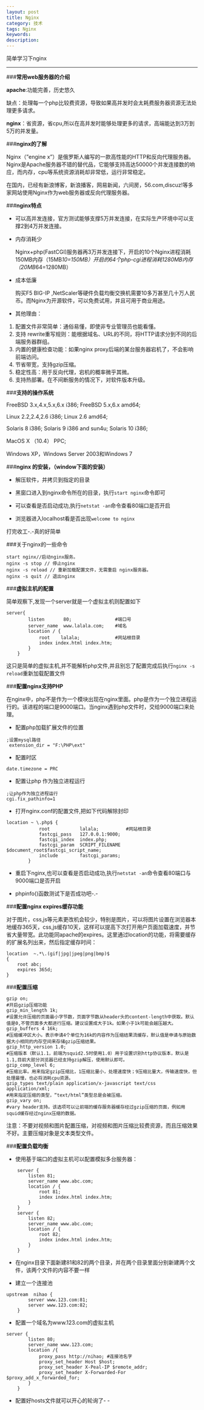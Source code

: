 ```yaml
---
layout: post
title: Nginx
category: 技术
tags: Nginx
keywords: 
description: 
---
```


简单学习下nginx

***

###**常用web服务器的介绍**

**apache**:功能完善，历史悠久 

缺点：处理每一个php比较费资源，导致如果高并发时会太耗费服务器资源无法处理更多请求。 

**nginx**：省资源，省cpu,所以在高并发时能够处理更多的请求，高端能达到3万到5万的并发量。 

###**nginx的了解**

Nginx（”engine x”）是俄罗斯人编写的一款高性能的HTTP和反向代理服务器。Nginx是Apache服务器不错的替代品，它能够支持高达50000个并发连接数的响应，而内存，cpu等系统资源消耗却非常低，运行非常稳定。 

在国内，已经有新浪博客，新浪播客，网易新闻，六间房，56.com,discuz!等多家网站使用Nginx作为web服务器或反向代理服务器。

###**nginx特点**

- 可以高并发连接，官方测试能够支撑5万并发连接，在实际生产环境中可以支撑2到4万并发连接。

- 内存消耗少

  Nginx+php(FastCGI)服务器再3万并发连接下，开启的10个Nginx进程消耗150MB内存（15MB*10=150MB）开启的64个php-cgi进程消耗1280MB内存（20MB*64=1280MB） 

- 成本低廉 

  购买F5 BIG-IP ,NetScaler等硬件负载均衡交换机需要10多万甚至几十万人民币。而Nginx为开源软件，可以免费试用，并且可用于商业用途。 

- 其他理由： 

1. 配置文件非常简单：通俗易懂，即使非专业管理员也能看懂。 
2. 支持 rewrite重写规则：能根据域名、URL的不同，将HTTP请求分到不同的后端服务器群组。 
3. 内置的健康检查功能：如果nginx proxy后端的某台服务器宕机了，不会影响前端访问。 
4. 节省带宽，支持gzip压缩。 
5. 稳定性高：用于反向代理，宕机的概率微乎其微。 
6. 支持热部署。在不间断服务的情况下，对软件版本升级。

###**支持的操作系统**

FreeBSD 3.x,4.x,5.x,6.x i386; FreeBSD 5.x,6.x amd64;

Linux 2.2,2.4,2.6 i386; Linux 2.6 amd64;

Solaris 8 i386; Solaris 9 i386 and sun4u; Solaris 10 i386;

MacOS X （10.4） PPC;

Windows XP，Windows Server 2003和Windows 7


###**nginx 的安装，（window下面的安装）**

- 解压软件，并拷贝到指定的目录

- 黑窗口进入到nginx命令所在的目录，执行`start nginx`命令即可

- 可以查看是否启动成功,执行`netstat -an`命令查看80端口是否开启

- 浏览器进入localhost看是否出现`welcome to nginx`

打完收工-.-真的好简单

###关于nginx的一些命令

```
start nginx//启动nginx服务。 
nginx -s stop // 停止nginx
nginx -s reload // 重新加载配置文件，无需重启 nginx服务器。
nginx -s quit // 退出nginx
```
###**虚拟主机的配置**

简单观察下,发现一个server就是一个虚拟主机则配置如下

```
server{
        listen       80;				#端口号
        server_name  www.lalala.com;	#域名
        location / {
            root    lalala; 			#网站根目录
            index index.html index.htm;	
        }
    }
```
这只是简单的虚拟主机,并不能解析php文件,并且别忘了配置完成后执行`nginx -s reload`重新加载配置文件

###**配置nginx支持PHP**

在nginx中，php不是作为一个模块出现在nginx里面。php是作为一个独立进程运行的。该进程的端口是9000端口。当nginx遇到php文件时，交给9000端口来处理。

- 配置php加载扩展文件的位置

```
;设置mysql路径
 extension_dir = "F:\PHP\ext"
```
- 配置时区

```
date.timezone = PRC
```

- 配置让php 作为独立进程运行

```
;让php作为独立进程运行
cgi.fix_pathinfo=1
```

- 打开nginx.conf的配置文件,把如下代码解除封印

```
location ~ \.php$ {
            root           lalala;			#网站根目录
            fastcgi_pass   127.0.0.1:9000;
            fastcgi_index  index.php;
            fastcgi_param  SCRIPT_FILENAME  $document_root$fastcgi_script_name;
            include        fastcgi_params;
        }
```
- 重启下nginx,也可以查看是否启动成功,执行`netstat -an`命令查看80端口与9000端口是否开启

- phpinfo()函数测试下是否成功吧-.-

###**配置nginx expires缓存功能**

对于图片，css,js等元素更改机会较少，特别是图片，可以将图片设置在浏览器本地缓存365天，css,js缓存10天，这样可以提高下次打开用户页面加载速度，并节省大量带宽。此功能同apache的expires。这里通过location的功能，将需要缓存的扩展名列出来，然后指定缓存时间：

```
location  ~.*\.(gif|jpg|jpeg|png|bmp)$
{	
	root abc;
	expires 365d;
}
```

###**配置压缩**

```
gzip on;  
#开启gzip压缩功能
gzip_min_length 1k;
#设置允许压缩的页面最小字节数，页面字节数从header头的content-length中获取。默认值是0,不管页面多大都进行压缩。建议设置成大于1k。如果小于1k可能会越压越大。
gzip_buffers 4 16k;
#压缩缓冲区大小。表示申请4个单位为16k的内容作为压缩结果流缓存，默认值是申请与原始数据大小相同的内存空间来存储gzip压缩结果。
gzip_http_version 1.0;
#压缩版本（默认1.1，前端为squid2.5时使用1.0）用于设置识别http协议版本，默认是1.1,目前大部分浏览器已经支持gzip解压，使用默认即可。
gzip_comp_level 6;
#压缩比率。用来指定gzip压缩比，1压缩比量小，处理速度快；9压缩比量大，传输速度快，但处理最慢，也必将消耗cpu资源。
gzip_types text/plain application/x-javascript text/css application/xml;
#用来指定压缩的类型，“text/html”类型总是会被压缩。
gzip_vary on;
#vary header支持。该选项可以让前端的缓存服务器缓存经过gzip压缩的页面，例如用squid缓存经过nginx压缩的数据。
```

注意：不要对视频和图片配置压缩，对视频和图片压缩比较费资源，而且压缩效果不好。主要压缩对象是文本类型文件。

###**配置负载均衡**

- 使用基于端口的虚拟主机可以配置模拟多台服务器：

```
    server {
        listen 81;
        server_name www.abc.com;
        location / {
            root 81;
            index index.html index.htm;
        }
    }
    server {
        listen 82;
        server_name www.abc.com;
        location / {
            root 82;
            index index.html index.htm;
        }
    }
```

- 在nginx目录下面新建81和82的两个目录，并在两个目录里面分别新建两个文件，该两个文件的内容不要一样

- 建立一个连接池

```
upstream  nihao {
        server www.123.com:81;
        server www.123.com:82;
    }
```

- 配置一个域名为www.123.com的虚拟主机

```
server {
        listen 80;
        server_name www.123.com;
        location /{
            proxy_pass http://nihao; #连接池名字
            proxy_set_header Host $host;
            proxy_set_header X-Peal-IP $remote_addr;
            proxy_set_header X-Forwarded-For $proxy_add_x_forwarded_for;
        }
    }
```

- 配置好hosts文件就可以开心的轮询了- -
